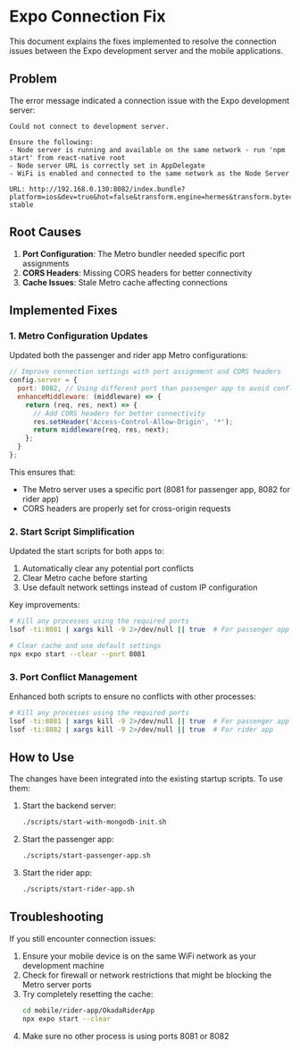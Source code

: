 # Expo Connection Fix

This document explains the fixes implemented to resolve the connection issues between the Expo development server and the mobile applications.

## Problem

The error message indicated a connection issue with the Expo development server:

```
Could not connect to development server.

Ensure the following:
- Node server is running and available on the same network - run 'npm start' from react-native root
- Node server URL is correctly set in AppDelegate
- WiFi is enabled and connected to the same network as the Node Server

URL: http://192.168.0.130:8082/index.bundle?platform=ios&dev=true&hot=false&transform.engine=hermes&transform.bytecode=1&transform.routerRoot=app&unstable_transformProfile=hermes-stable
```

## Root Causes

1. **Port Configuration**: The Metro bundler needed specific port assignments
2. **CORS Headers**: Missing CORS headers for better connectivity
3. **Cache Issues**: Stale Metro cache affecting connections

## Implemented Fixes

### 1. Metro Configuration Updates

Updated both the passenger and rider app Metro configurations:

```javascript
// Improve connection settings with port assignment and CORS headers
config.server = {
  port: 8082, // Using different port than passenger app to avoid conflicts
  enhanceMiddleware: (middleware) => {
    return (req, res, next) => {
      // Add CORS headers for better connectivity
      res.setHeader('Access-Control-Allow-Origin', '*');
      return middleware(req, res, next);
    };
  }
};
```

This ensures that:
- The Metro server uses a specific port (8081 for passenger app, 8082 for rider app)
- CORS headers are properly set for cross-origin requests

### 2. Start Script Simplification

Updated the start scripts for both apps to:

1. Automatically clear any potential port conflicts
2. Clear Metro cache before starting
3. Use default network settings instead of custom IP configuration

Key improvements:
```bash
# Kill any processes using the required ports
lsof -ti:8081 | xargs kill -9 2>/dev/null || true  # For passenger app

# Clear cache and use default settings
npx expo start --clear --port 8081
```

### 3. Port Conflict Management

Enhanced both scripts to ensure no conflicts with other processes:
```bash
# Kill any processes using the required ports
lsof -ti:8081 | xargs kill -9 2>/dev/null || true  # For passenger app
lsof -ti:8082 | xargs kill -9 2>/dev/null || true  # For rider app
```

## How to Use

The changes have been integrated into the existing startup scripts. To use them:

1. Start the backend server:
   ```bash
   ./scripts/start-with-mongodb-init.sh
   ```

2. Start the passenger app:
   ```bash
   ./scripts/start-passenger-app.sh
   ```

3. Start the rider app:
   ```bash
   ./scripts/start-rider-app.sh
   ```

## Troubleshooting

If you still encounter connection issues:

1. Ensure your mobile device is on the same WiFi network as your development machine
2. Check for firewall or network restrictions that might be blocking the Metro server ports
3. Try completely resetting the cache:
   ```bash
   cd mobile/rider-app/OkadaRiderApp
   npx expo start --clear
   ```
4. Make sure no other process is using ports 8081 or 8082
